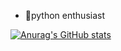 - 👀python enthusiast




[![Anurag's GitHub stats](https://github-readme-stats.vercel.app/api?username=SzymonGil)](https://github.com/anuraghazra/github-readme-stats)
